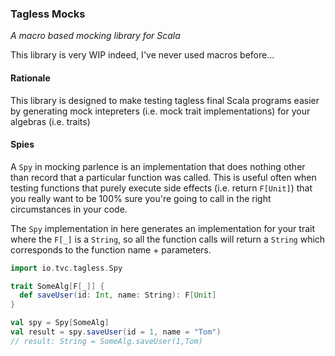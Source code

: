 ### Tagless Mocks

_A macro based mocking library for Scala_

This library is very WIP indeed, I've never used macros before...

#### Rationale

This library is designed to make testing tagless final Scala programs easier by 
generating mock intepreters (i.e. mock trait implementations) for your algebras (i.e. traits)

#### Spies

A `Spy` in mocking parlence is an implementation that does nothing other than record that a particular function was called.
This is useful often when testing functions that purely execute side effects (i.e. return `F[Unit]`) that you really
want to be 100% sure you're going to call in the right circumstances in your code.

The `Spy` implementation in here generates an implementation for your trait where the `F[_]` is a `String`, so all the
function calls will return a `String` which corresponds to the function name + parameters.

```scala
import io.tvc.tagless.Spy

trait SomeAlg[F[_]] {
  def saveUser(id: Int, name: String): F[Unit]
}

val spy = Spy[SomeAlg]
val result = spy.saveUser(id = 1, name = "Tom")
// result: String = SomeAlg.saveUser(1,Tom)
```




